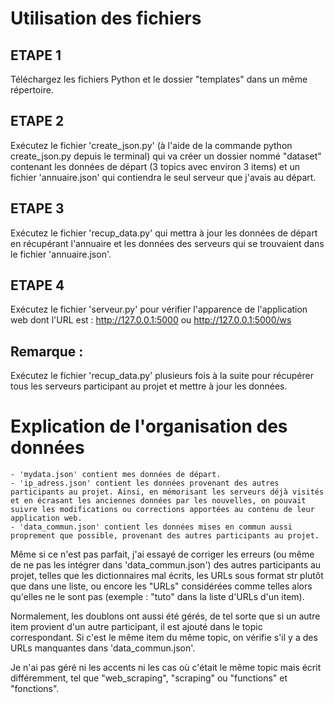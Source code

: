 # Utilisation des fichiers

## ETAPE 1

Téléchargez les fichiers Python et le dossier "templates" dans un même répertoire.

## ETAPE 2

Exécutez le fichier 'create_json.py' (à l'aide de la commande python create_json.py depuis le terminal) qui va créer un dossier nommé "dataset" contenant les données de départ (3 topics avec environ 3 items) et un fichier 'annuaire.json' qui contiendra le seul serveur que j'avais au départ.

## ETAPE 3

Exécutez le fichier 'recup_data.py' qui mettra à jour les données de départ en récupérant l'annuaire et les données des serveurs qui se trouvaient dans le fichier 'annuaire.json'.

## ETAPE 4

Exécutez le fichier 'serveur.py' pour vérifier l'apparence de l'application web dont l'URL est : http://127.0.0.1:5000 ou http://127.0.0.1:5000/ws

## Remarque :

Exécutez le fichier 'recup_data.py' plusieurs fois à la suite pour récupérer tous les serveurs participant au projet et mettre à jour les données.

# Explication de l'organisation des données

    - 'mydata.json' contient mes données de départ.
    - 'ip_adress.json' contient les données provenant des autres participants au projet. Ainsi, en mémorisant les serveurs déjà visités et en écrasant les anciennes données par les nouvelles, on pouvait suivre les modifications ou corrections apportées au contenu de leur application web.
    - 'data_commun.json' contient les données mises en commun aussi proprement que possible, provenant des autres participants au projet.

Même si ce n'est pas parfait, j'ai essayé de corriger les erreurs (ou même de ne pas les intégrer dans 'data_commun.json') des autres participants au projet, telles que les dictionnaires mal écrits, les URLs sous format str plutôt que dans une liste, ou encore les "URLs" considérées comme telles alors qu'elles ne le sont pas (exemple : "tuto" dans la liste d'URLs d'un item). 

Normalement, les doublons ont aussi été gérés, de tel sorte que si un autre item provient d'un autre participant, il est ajouté dans le topic correspondant. Si c'est le même item du même topic, on vérifie s'il y a des URLs manquantes dans 'data_commun.json'.

Je n'ai pas géré ni les accents ni les cas où c'était le même topic mais écrit différemment, tel que "web_scraping", "scraping" ou "functions" et "fonctions".